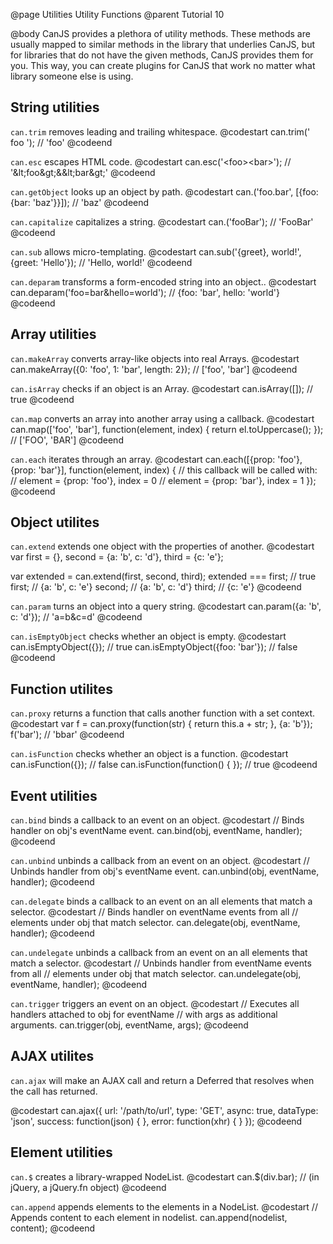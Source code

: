 @page Utilities Utility Functions
@parent Tutorial 10

@body
CanJS provides a plethora of utility methods. These methods are usually mapped
to similar methods in the library that underlies CanJS, but for libraries that
do not have the given methods, CanJS provides them for you. This way, you can
create plugins for CanJS that work no matter what library someone else is using.

## String utilities

`can.trim` removes leading and trailing whitespace.
@codestart
can.trim(' foo '); // 'foo'
@codeend

`can.esc` escapes HTML code.
@codestart
can.esc('&lt;foo>&lt;bar>'); // '&amp;lt;foo&amp;gt;&amp;&amp;lt;bar&amp;gt;'
@codeend

`can.getObject` looks up an object by path.
@codestart
can.('foo.bar', [{foo: {bar: 'baz'}}]); // 'baz'
@codeend

`can.capitalize` capitalizes a string.
@codestart
can.('fooBar'); // 'FooBar'
@codeend

`can.sub` allows micro-templating.
@codestart
can.sub('{greet}, world!', {greet: 'Hello'}); // 'Hello, world!'
@codeend

`can.deparam` transforms a form-encoded string into an object..
@codestart
can.deparam('foo=bar&hello=world'); // {foo: 'bar', hello: 'world'}
@codeend

## Array utilities

`can.makeArray` converts array-like objects into real Arrays.
@codestart
can.makeArray({0: 'foo', 1: 'bar', length: 2}); // ['foo', 'bar']
@codeend

`can.isArray` checks if an object is an Array.
@codestart
can.isArray([]); // true
@codeend

`can.map` converts an array into another array using a callback.
@codestart
can.map(['foo', 'bar'], function(element, index) {
	return el.toUppercase();
}); // ['FOO', 'BAR']
@codeend

`can.each` iterates through an array.
@codestart
can.each([{prop: 'foo'}, {prop: 'bar'}], function(element, index) {
	// this callback will be called with:
	// element = {prop: 'foo'}, index = 0
	// element = {prop: 'bar'}, index = 1
});
@codeend

## Object utilites

`can.extend` extends one object with the properties of another.
@codestart
var first  = {},
	second = {a: 'b', c: 'd'},
	third  = {c: 'e'};

var extended = can.extend(first, second, third);
extended === first; // true
first;  // {a: 'b', c: 'e'}
second; // {a: 'b', c: 'd'}
third;  // {c: 'e'}
@codeend

`can.param` turns an object into a query string.
@codestart
can.param({a: 'b', c: 'd'}); // 'a=b&c=d'
@codeend

`can.isEmptyObject` checks whether an object is empty.
@codestart
can.isEmptyObject({});           // true
can.isEmptyObject({foo: 'bar'}); // false
@codeend

## Function utilites

`can.proxy` returns a function that calls another function with a set context.
@codestart
var f = can.proxy(function(str) {
	return this.a + str;
}, {a: 'b'});
f('bar'); // 'bbar'
@codeend

`can.isFunction` checks whether an object is a function.
@codestart
can.isFunction({});             // false
can.isFunction(function() { }); // true
@codeend

## Event utilities

`can.bind` binds a callback to an event on an object.
@codestart
// Binds handler on obj's eventName event.
can.bind(obj, eventName, handler);
@codeend

`can.unbind` unbinds a callback from an event on an object.
@codestart
// Unbinds handler from obj's eventName event.
can.unbind(obj, eventName, handler);
@codeend

`can.delegate` binds a callback to an event on an all elements that match a selector.
@codestart
// Binds handler on eventName events from all
// elements under obj that match selector.
can.delegate(obj, eventName, handler);
@codeend

`can.undelegate` unbinds a callback from an event on an all elements that
match a selector.
@codestart
// Unbinds handler from eventName events from all
// elements under obj that match selector.
can.undelegate(obj, eventName, handler);
@codeend

`can.trigger` triggers an event on an object.
@codestart
// Executes all handlers attached to obj for eventName
// with args as additional arguments.
can.trigger(obj, eventName, args);
@codeend

## AJAX utilites

`can.ajax` will make an AJAX call and return a Deferred that resolves when the
call has returned.

@codestart
can.ajax({
	url: '/path/to/url',
	type: 'GET',
	async: true,
	dataType: 'json',
	success: function(json) { },
	error: function(xhr) { }
});
@codeend

## Element utilities

`can.$` creates a library-wrapped NodeList.
@codestart
can.$(div.bar); // (in jQuery, a jQuery.fn object)
@codeend

`can.append` appends elements to the elements in a NodeList.
@codestart
// Appends content to each element in nodelist.
can.append(nodelist, content);
@codeend

